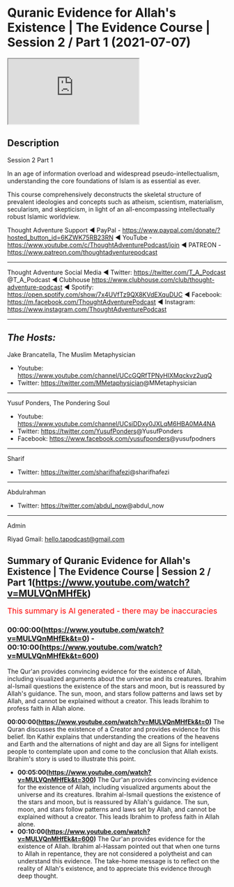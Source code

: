 # Quranic Evidence for Allah's Existence | The Evidence Course | Session 2 / Part 1 (2021-07-07)

<iframe loading='lazy' src='https://www.youtube.com/embed/MULVQnMHfEk'></iframe>

## Description

Session 2 Part 1

In an age of information overload and widespread pseudo-intellectualism, understanding the core foundations of Islam is as essential as ever. 

This course comprehensively deconstructs the skeletal structure of prevalent ideologies and concepts such as atheism, scientism, materialism, secularism, and skepticism, in light of an all-encompassing intellectually robust Islamic worldview.

Thought Adventure Support
◄ PayPal - https://www.paypal.com/donate/?hosted_button_id=6KZWK75RB23RN 
◄ YouTube - https://www.youtube.com/c/ThoughtAdventurePodcast/join
◄ PATREON - https://www.patreon.com/thoughtadventurepodcast
____________________________________________________________________

Thought Adventure Social Media
◄ Twitter: https://twitter.com/T_A_Podcast​​ @T_A_Podcast
◄ Clubhouse https://www.clubhouse.com/club/thought-adventure-podcast
◄ Spotify: https://open.spotify.com/show/7x4UVfTz9QX8KVdEXquDUC
◄ Facebook: https://m.facebook.com/ThoughtAdventurePodcast
◄ Instagram: https://www.instagram.com/ThoughtAdventurePodcast​

----------------------------------------------------------------

*The Hosts:*
-------------
Jake Brancatella, The Muslim Metaphysician

- Youtube: https://www.youtube.com/channel/UCcGQRfTPNyHlXMqckvz2uqQ
- Twitter:  https://twitter.com/MMetaphysician​​ @MMetaphysician

-------------

Yusuf Ponders, The Pondering Soul

- Youtube: https://www.youtube.com/channel/UCsiDDxy0JXLqM6HBA0MA4NA
- Twitter: https://twitter.com/YusufPonders​​ @YusufPonders
- Facebook: https://www.facebook.com/yusufponders​ @yusufpodners

-------------

Sharif

- Twitter: https://twitter.com/sharifhafezi​​ @sharifhafezi

-------------

Abdulrahman

- Twitter: https://twitter.com/abdul_now​ @abdul_now

-------------

Admin

Riyad 
Gmail: hello.tapodcast@gmail.com

## Summary of Quranic Evidence for Allah's Existence | The Evidence Course | Session 2 / Part 1(https://www.youtube.com/watch?v=MULVQnMHfEk)


<span style="color:red; font-size:125%">This summary is AI generated - there may be inaccuracies</span>

### 00:00:00(https://www.youtube.com/watch?v=MULVQnMHfEk&t=0) - 00:10:00(https://www.youtube.com/watch?v=MULVQnMHfEk&t=600)

The Qur'an provides convincing evidence for the existence of Allah, including visualized arguments about the universe and its creatures. Ibrahim al-Ismail questions the existence of the stars and moon, but is reassured by Allah's guidance. The sun, moon, and stars follow patterns and laws set by Allah, and cannot be explained without a creator. This leads Ibrahim to profess faith in Allah alone.

**00:00:00(https://www.youtube.com/watch?v=MULVQnMHfEk&t=0)** The Quran discusses the existence of a Creator and provides evidence for this belief. Ibn Kathir explains that understanding the creations of the heavens and Earth and the alternations of night and day are all Signs for intelligent people to contemplate upon and come to the conclusion that Allah exists. Ibrahim's story is used to illustrate this point.
* **00:05:00(https://www.youtube.com/watch?v=MULVQnMHfEk&t=300)** The Qur'an provides convincing evidence for the existence of Allah, including visualized arguments about the universe and its creatures. Ibrahim al-Ismail questions the existence of the stars and moon, but is reassured by Allah's guidance. The sun, moon, and stars follow patterns and laws set by Allah, and cannot be explained without a creator. This leads Ibrahim to profess faith in Allah alone.
* **00:10:00(https://www.youtube.com/watch?v=MULVQnMHfEk&t=600)** The Qur'an provides evidence for the existence of Allah. Ibrahim al-Hassam pointed out that when one turns to Allah in repentance, they are not considered a polytheist and can understand this evidence. The take-home message is to reflect on the reality of Allah's existence, and to appreciate this evidence through deep thought.
